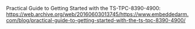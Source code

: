 Practical Guide to Getting Started with the TS-TPC-8390-4900:
https://web.archive.org/web/20160603013745/https://www.embeddedarm.com/blog/practical-guide-to-getting-started-with-the-ts-tpc-8390-4900/
